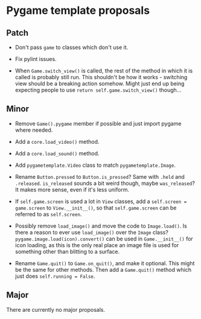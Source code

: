 # Pygame template proposals

## Patch

* Don't pass `game` to classes which don't use it.

* Fix pylint issues.

* When `Game.switch_view()` is called, the rest of the method in
which it is called is probably still run. This shouldn't be how it
works - switching view should be a breaking action somehow.
Might just end up being expecting people to use
`return self.game.switch_view()` though...


## Minor

* Remove `Game().pygame` member if possible and just import pygame where needed.

* Add a `core.load_video()` method.

* Add a `core.load_sound()` method.

* Add `pygametemplate.Video` class to match `pygametemplate.Image`.

* Rename `Button.pressed` to `Button.is_pressed`? Same with `.held` and `.released`.
`is_released` sounds a bit weird though, maybe `was_released`?
It makes more sense, even if it's less uniform.

* If `self.game.screen` is used a lot in `View` classes,
add a `self.screen = game.screen` to `View.__init__()`,
so that `self.game.screen` can be referred to as `self.screen`.

* Possibly remove `load_image()` and move the code to `Image.load()`.
Is there a reason to ever use `load_image()` over the `Image` class?
`pygame.image.load(icon).convert()` can be used in `Game.__init__()`
for icon loading, as this is the only real place an image file is used
for something other than blitting to a surface.

* Rename `Game.quit()` to `Game.on_quit()`, and make it optional.
This might be the same for other methods. Then add a `Game.quit()` method
which just does `self.running = False`.


## Major

There are currently no major proposals.
